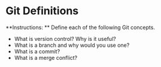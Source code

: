 # Git Definitions

**Instructions: ** Define each of the following Git concepts.

* What is version control?  Why is it useful? 
* What is a branch and why would you use one? 
* What is a commit? 
* What is a merge conflict? 